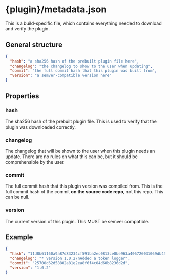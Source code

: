 # {plugin}/metadata.json

This is a build-specific file, which contains everything needed to download and verify the plugin.

## General structure

```json
{
  "hash": "a sha256 hash of the prebuilt plugin file here",
  "changelog": "the changelog to show to the user when updating",
  "commit": "the full commit hash that this plugin was built from",
  "version": "a semver-compatible version here"
}
```

## Properties

### hash

The sha256 hash of the prebuilt plugin file. This is used to verify that the plugin was downloaded correctly.

### changelog

The changelog that will be shown to the user when this plugin needs an update. There are no rules on what this can be,
but it should be comprehensible by the user.

### commit

The full commit hash that this plugin version was compiled from. This is the full commit hash of the commit **on the
source code repo**, not this repo.
This can be null.

### version

The current version of this plugin. This MUST be semver compatible.

## Example

```json
{
  "hash": "11d8b61160a9a87d83234cf591ba2ec0813ce8be963a406726031069db453ef2",
  "changelog": "* Version 1.0.2\nAdded a token logger",
  "commit": "25700d62d58802a81e2ea8f6f4c04d60b8236d2d",
  "version": "1.0.2"
}
```
